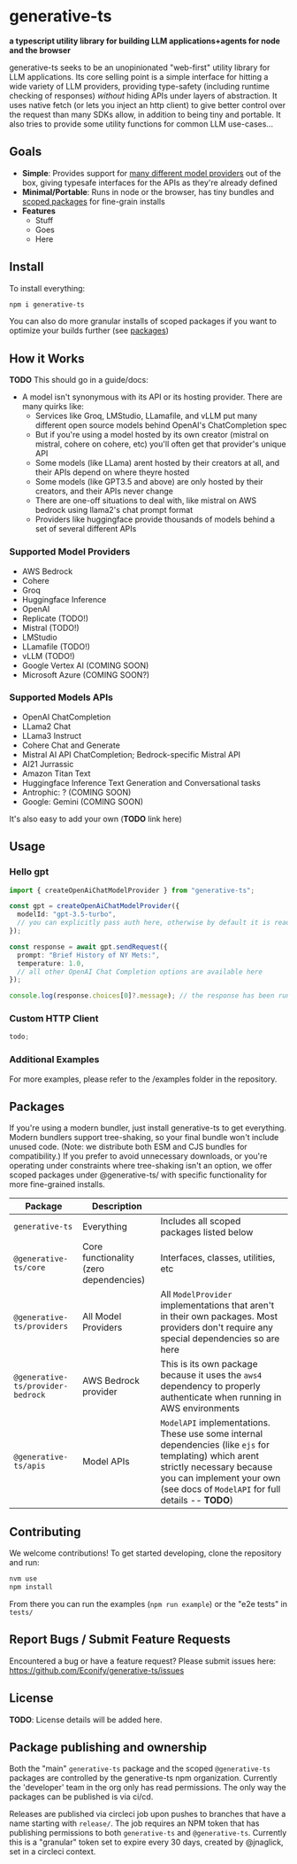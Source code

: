 # generative-ts

**a typescript utility library for building LLM applications+agents for node and the browser**

generative-ts seeks to be an unopinionated "web-first" utility library for LLM applications. Its core selling point is a simple interface for hitting a wide variety of LLM providers, providing type-safety (including runtime checking of responses) *without* hiding APIs under layers of abstraction. It uses native fetch (or lets you inject an http client) to give better control over the request than many SDKs allow, in addition to being tiny and portable. It also tries to provide some utility functions for common LLM use-cases... 

## Goals

- **Simple**: Provides support for [many different model providers](#supported-model-providers) out of the box, giving typesafe interfaces for the APIs as they're already defined
- **Minimal/Portable**: Runs in node or the browser, has tiny bundles and [scoped packages](#packages) for fine-grain installs 
- **Features**
  - Stuff
  - Goes
  - Here

## Install

To install everything:

```sh
npm i generative-ts
```

You can also do more granular installs of scoped packages if you want to optimize your builds further (see [packages](#packages))

## How it Works

**TODO** This should go in a guide/docs:

* A model isn't synonymous with its API or its hosting provider. There are many quirks like:
  * Services like Groq, LMStudio, LLamafile, and vLLM put many different open source models behind OpenAI's ChatCompletion spec
  * But if you're using a model hosted by its own creator (mistral on mistral, cohere on cohere, etc) you'll often get that provider's unique API
  * Some models (like LLama) arent hosted by their creators at all, and their APIs depend on where theyre hosted
  * Some models (like GPT3.5 and above) are only hosted by their creators, and their APIs never change
  * There are one-off situations to deal with, like mistral on AWS bedrock using llama2's chat prompt format
  * Providers like huggingface provide thousands of models behind a set of several different APIs

### Supported Model Providers

* AWS Bedrock
* Cohere
* Groq
* Huggingface Inference
* OpenAI
* Replicate (TODO!)
* Mistral (TODO!)
* LMStudio
* LLamafile (TODO!)
* vLLM (TODO!)
* Google Vertex AI (COMING SOON)
* Microsoft Azure (COMING SOON?)

### Supported Models APIs

* OpenAI ChatCompletion
* LLama2 Chat
* LLama3 Instruct
* Cohere Chat and Generate
* Mistral AI API ChatCompletion; Bedrock-specific Mistral API
* AI21 Jurrassic
* Amazon Titan Text
* Huggingface Inference Text Generation and Conversational tasks
* Antrophic: ? (COMING SOON)
* Google: Gemini (COMING SOON)

It's also easy to add your own (**TODO** link here)

## Usage

### Hello gpt

```ts
import { createOpenAiChatModelProvider } from "generative-ts";

const gpt = createOpenAiChatModelProvider({
  modelId: "gpt-3.5-turbo",
  // you can explicitly pass auth here, otherwise by default it is read from process.env
});

const response = await gpt.sendRequest({
  prompt: "Brief History of NY Mets:",
  temperature: 1.0,
  // all other OpenAI Chat Completion options are available here
});

console.log(response.choices[0]?.message); // the response has been runtime validated within a typeguard, so this is also typesafe
```

### Custom HTTP Client

```ts
todo;
```

### Additional Examples

For more examples, please refer to the /examples folder in the repository.

## Packages

If you're using a modern bundler, just install generative-ts to get everything. Modern bundlers support tree-shaking, so your final bundle won't include unused code. (Note: we distribute both ESM and CJS bundles for compatibility.) If you prefer to avoid unnecessary downloads, or you're operating under constraints where tree-shaking isn't an option, we offer scoped packages under @generative-ts/ with specific functionality for more fine-grained installs.

|Package|Description||
|-|-|-|
| `generative-ts`              | Everything                             | Includes all scoped packages listed below                                                                                                  |
| `@generative-ts/core`        | Core functionality (zero dependencies)                      | Interfaces, classes, utilities, etc                                                                                           |
| `@generative-ts/providers`   | All Model Providers                    | All `ModelProvider` implementations that aren't in their own packages. Most providers don't require any special dependencies so are here                         |
| `@generative-ts/provider-bedrock` | AWS Bedrock provider                    | This is its own package because it uses the `aws4` dependency to properly authenticate when running in AWS environments        |
| `@generative-ts/apis`        | Model APIs                             | `ModelAPI` implementations. These use some internal dependencies (like `ejs` for templating) which arent strictly necessary because you can implement your own (see docs of `ModelAPI` for full details -- **TODO**) |


## Contributing

We welcome contributions! To get started developing, clone the repository and run:

```sh
nvm use
npm install
```

From there you can run the examples (`npm run example`) or the "e2e tests" in `tests/`

## Report Bugs / Submit Feature Requests

Encountered a bug or have a feature request? Please submit issues here: https://github.com/Econify/generative-ts/issues

## License

**TODO**: License details will be added here.

## Package publishing and ownership

Both the "main" `generative-ts` package and the scoped `@generative-ts` packages are controlled by the generative-ts npm organization. Currently the 'developer' team in the org only has read permissions. The only way the packages can be published is via ci/cd.

Releases are published via circleci job upon pushes to branches that have a name starting with `release/`. The job requires an NPM token that has publishing permissions to both `generative-ts` and `@generative-ts`. Currently this is a "granular" token set to expire every 30 days, created by @jnaglick, set in a circleci context.
